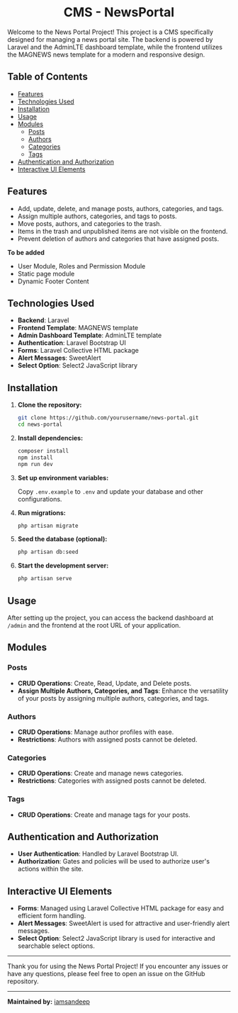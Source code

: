 <h1 align="center"> CMS - NewsPortal </h1>
Welcome to the News Portal Project! This project is a CMS specifically designed for managing a news portal site. The backend is powered by Laravel and the AdminLTE dashboard template, while the frontend utilizes the MAGNEWS news template for a modern and responsive design.

## Table of Contents

-   [Features](#features)
-   [Technologies Used](#technologies-used)
-   [Installation](#installation)
-   [Usage](#usage)
-   [Modules](#modules)
    -   [Posts](#posts)
    -   [Authors](#authors)
    -   [Categories](#categories)
    -   [Tags](#tags)
-   [Authentication and Authorization](#authentication-and-authorization)
-   [Interactive UI Elements](#interactive-ui-elements)

## Features

-   Add, update, delete, and manage posts, authors, categories, and tags.
-   Assign multiple authors, categories, and tags to posts.
-   Move posts, authors, and categories to the trash.
-   Items in the trash and unpublished items are not visible on the frontend.
-   Prevent deletion of authors and categories that have assigned posts.

<strong>To be added</strong>
-    User Module, Roles and Permission Module
-    Static page module
-    Dynamic Footer Content

## Technologies Used

-   **Backend**: Laravel
-   **Frontend Template**: MAGNEWS template
-   **Admin Dashboard Template**: AdminLTE template
-   **Authentication**: Laravel Bootstrap UI
-   **Forms**: Laravel Collective HTML package
-   **Alert Messages**: SweetAlert
-   **Select Option**: Select2 JavaScript library

## Installation

1. **Clone the repository:**

    ```bash
    git clone https://github.com/yourusername/news-portal.git
    cd news-portal
    ```

2. **Install dependencies:**

    ```bash
    composer install
    npm install
    npm run dev
    ```

3. **Set up environment variables:**

    Copy `.env.example` to `.env` and update your database and other configurations.

4. **Run migrations:**

    ```bash
    php artisan migrate
    ```

5. **Seed the database (optional):**

    ```bash
    php artisan db:seed
    ```

6. **Start the development server:**

    ```bash
    php artisan serve
    ```

## Usage

After setting up the project, you can access the backend dashboard at `/admin` and the frontend at the root URL of your application.

## Modules

### Posts

-   **CRUD Operations**: Create, Read, Update, and Delete posts.
-   **Assign Multiple Authors, Categories, and Tags**: Enhance the versatility of your posts by assigning multiple authors, categories, and tags.

### Authors

-   **CRUD Operations**: Manage author profiles with ease.
-   **Restrictions**: Authors with assigned posts cannot be deleted.

### Categories

-   **CRUD Operations**: Create and manage news categories.
-   **Restrictions**: Categories with assigned posts cannot be deleted.

### Tags

-   **CRUD Operations**: Create and manage tags for your posts.

## Authentication and Authorization

-   **User Authentication**: Handled by Laravel Bootstrap UI.
-   **Authorization**: Gates and policies will be used to authorize user's actions within the site.

## Interactive UI Elements

-   **Forms**: Managed using Laravel Collective HTML package for easy and efficient form handling.
-   **Alert Messages**: SweetAlert is used for attractive and user-friendly alert messages.
-   **Select Option**: Select2 JavaScript library is used for interactive and searchable select options.

---

Thank you for using the News Portal Project! If you encounter any issues or have any questions, please feel free to open an issue on the GitHub repository.

---

**Maintained by:** [iamsandeep](https://github.com/1-Sandeep)
